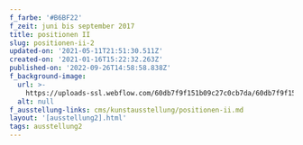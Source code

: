 ```yaml
---
f_farbe: '#B6BF22'
f_zeit: juni bis september 2017
title: positionen II
slug: positionen-ii-2
updated-on: '2021-05-11T21:51:30.511Z'
created-on: '2021-01-16T15:22:32.263Z'
published-on: '2022-09-26T14:58:58.838Z'
f_background-image:
  url: >-
    https://uploads-ssl.webflow.com/60db7f9f151b09c27c0cb7da/60db7f9f151b0973840cb7ea_positionen%20II.jpg
  alt: null
f_ausstellung-links: cms/kunstausstellung/positionen-ii.md
layout: '[ausstellung2].html'
tags: ausstellung2
---
```



